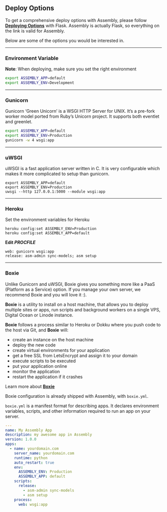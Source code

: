 
## Deploy Options

To get a comprehensive deploy options with Assembly, please follow <a href="https://flask.palletsprojects.com/en/1.1.x/deploying/" target="_blank">**Deploying Options**</a> with Flask. Assembly is actually Flask, so everything on the link is valid for Assembly.

Below are some of the options you would be interested in.

---

### Environment Variable

**Note**: When deploying, make sure you set the right environment 

```sh
export ASSEMBLY_APP=default
export ASSEMBLY_ENV=Development
```

---


### Gunicorn

Gunicorn ‘Green Unicorn’ is a WSGI HTTP Server for UNIX. It’s a pre-fork worker model ported from Ruby’s Unicorn project. It supports both eventlet and greenlet.

```sh
export ASSEMBLY_APP=default
export ASSEMBLY_ENV=Production
gunicorn -w 4 wsgi:app
```


---

### uWSGI

uWSGI is a fast application server written in C. It is very configurable which makes it more complicated to setup than gunicorn.

```
export ASSEMBLY_APP=default
export ASSEMBLY_ENV=Production
uwsgi --http 127.0.0.1:5000 --module wsgi:app
```

---

### Heroku

Set the environment variables for Heroku

```
heroku config:set ASSEMBLY_ENV=Production
heroku config:set ASSEMBLY_APP=default
```

 **Edit *PROCFILE***

```
web: gunicorn wsgi:app
release: asm-admin sync-models; asm setup 
```

---

### Boxie

Unlike Gunicorn and uWSGI, Boxie gives you something more like a PaaS (Platform as a Service) option. If you manage your own server, we recommend Boxie and you will love it :).

**Boxie** is a utility to install on a host machine, that allows you to deploy multiple sites or apps, run scripts and background workers on a single VPS, Digital Ocean or Linode instance.

**Boxie** follows a process similar to Heroku or Dokku where you push code to the host via Git, and **Boxie** will:
- create an instance on the host machine
- deploy the new code
- create virtual environments for your application
- get a free SSL from LetsEncrypt and assign it to your domain
- execute scripts to be executed
- put your application online
- monitor the application
- restart the application if it crashes

Learn more about <a href="https://github.com/mardix/boxie" target="_blank">**Boxie**</a>

Boxie configuration is already shipped with Assembly, with `boxie.yml`. 

`boxie.yml` is a manifest format for describing apps. It declares environment variables, scripts, and other information required to run an app on your server.


```yml
---
name: My Assembly App
description: my awesome app in Assembly
version: 1.0.0
apps:
  - name: yourdomain.com
    server_name: yourdomain.com
    runtime: python
    auto_restart: true
    env:
      ASSEMBLY_ENV: Production
      ASSEMBLY_APP: default
    scripts:
      release:
        - asm-admin sync-models
        - asm setup
    process:
      web: wsgi:app
```

